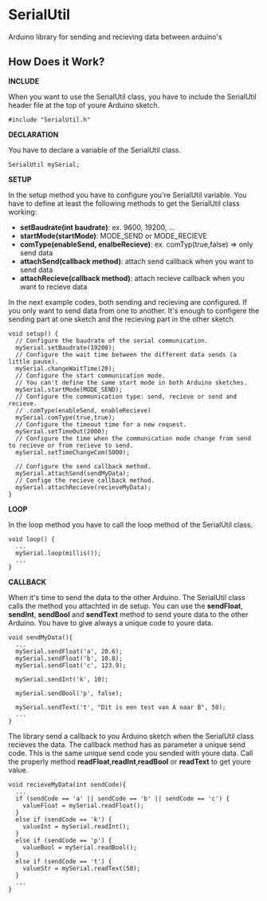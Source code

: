 # SerialUtil
Arduino library for sending and recieving data between arduino's

## How Does it Work? ##

**INCLUDE**

When you want to use the SerialUtil class, you have to include the SerialUtil header file at the top of youre Arduino sketch.

```
#include "SerialUtil.h"
```

**DECLARATION**

You have to declare a variable of the SerialUtil class.

```
SerialUtil mySerial;
```

**SETUP**

In the setup method you have to configure you're SerialUtil variable.
You have to define at least the following methods to get the SerialUtil class working:

  - **setBaudrate(int baudrate)**: ex. 9600, 19200, ...
  - **startMode(startMode)**: MODE_SEND or MODE_RECIEVE
  - **comType(enableSend, enalbeRecieve)**: ex. comTyp(true,false) => only send data
  - **attachSend(callback method)**: attach send callback when you want to send data
  - **attachRecieve(callback method)**: attach recieve callback when you want to recieve data

In the next example codes, both sending and recieving are configured.
If you only want to send data from one to another. It's enough to configere the sending part at one sketch and the recieving part in the other sketch.

```
void setup() {
  // Configure the baudrate of the serial communication.
  mySerial.setBaudrate(19200);
  // Configure the wait time between the different data sends (a little pause).
  mySerial.changeWaitTime(20);
  // Configure the start communication mode.
  // You can't define the same start mode in both Arduino sketches.
  mySerial.startMode(MODE_SEND);
  // Configure the communication type: send, recieve or send and recieve.
  // .comType(enableSend, enableRecieve)
  mySerial.comType(true,true);
  // Configure the timeout time for a new request.
  mySerial.setTimeOut(2000);
  // Configure the time when the communication mode change from send to recieve or from recieve to send.
  mySerial.setTimeChangeCom(5000);
  
  // Configure the send callback method.
  mySerial.attachSend(sendMyData);
  // Confige the recieve callback method.
  mySerial.attachRecieve(recieveMyData);
}
```

**LOOP**

In the loop method you have to call the loop method of the SerialUtil class.

```
void loop() {
  ...
  mySerial.loop(millis()); 
  ...
}
```

**CALLBACK**

When it's time to send the data to the other Arduino. The SerialUtil class calls the method you attachted in de setup.
You can use the **sendFloat**, **sendInt**, **sendBool** and **sendText** method to send youre data to the other Arduino.
You have to give always a unique code to youre data.

```
void sendMyData(){
  ...   
  mySerial.sendFloat('a', 20.6);
  mySerial.sendFloat('b', 10.8);
  mySerial.sendFloat('c', 123.9);

  mySerial.sendInt('k', 10);

  mySerial.sendBool('p', false);

  mySerial.sendText('t', "Dit is een test van A naar B", 50);
  ...
}
```

The library send a callback to you Arduino sketch when the SerialUtil class recieves the data.
The callback method has as parameter a unique send code. This is the same unique send code you sended with youre data.
Call the properly method **readFloat**,**readInt**,**readBool** or **readText** to get youre value.

```
void recieveMyData(int sendCode){
  ...
  if (sendCode == 'a' || sendCode == 'b' || sendCode == 'c') {
    valueFloat = mySerial.readFloat();
  }
  else if (sendCode == 'k') {
    valueInt = mySerial.readInt();
  }
  else if (sendCode == 'p') {
    valueBool = mySerial.readBool();
  }
  else if (sendCode == 't') {
    valueStr = mySerial.readText(50);
  }
  ...
}
```


